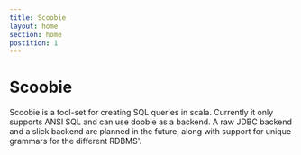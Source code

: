 ```yaml
---
title: Scoobie
layout: home
section: home
postition: 1
---
```


# Scoobie

Scoobie is a tool-set for creating SQL queries in scala.  Currently it only supports ANSI SQL and can use doobie as a backend. A raw JDBC backend and a slick backend are planned in the future, along with support for unique grammars for the different RDBMS'.
